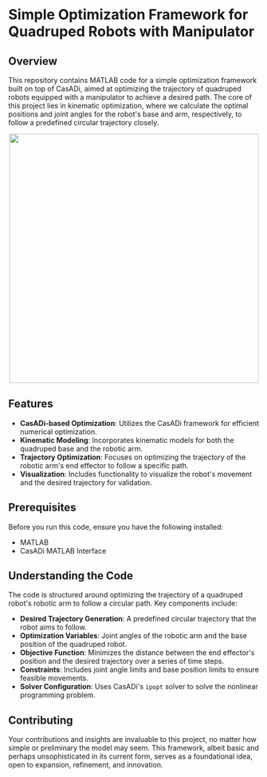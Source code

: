 
# Simple Optimization Framework for Quadruped Robots with Manipulator

## Overview

This repository contains MATLAB code for a simple optimization framework built on top of CasADi, aimed at optimizing the trajectory of quadruped robots equipped with a manipulator to achieve a desired path. The core of this project lies in kinematic optimization, where we calculate the optimal positions and joint angles for the robot's base and arm, respectively, to follow a predefined circular trajectory closely.

<div align="center">
  <img src="https://github.com/zjiag/QuadArmTrajectoryOpt/blob/main/simulation.gif" width="500" height="auto">
</div>


## Features

- **CasADi-based Optimization**: Utilizes the CasADi framework for efficient numerical optimization.
- **Kinematic Modeling**: Incorporates kinematic models for both the quadruped base and the robotic arm.
- **Trajectory Optimization**: Focuses on optimizing the trajectory of the robotic arm's end effector to follow a specific path.
- **Visualization**: Includes functionality to visualize the robot's movement and the desired trajectory for validation.

## Prerequisites

Before you run this code, ensure you have the following installed:
- MATLAB
- CasADi MATLAB Interface


## Understanding the Code

The code is structured around optimizing the trajectory of a quadruped robot's robotic arm to follow a circular path. Key components include:

- **Desired Trajectory Generation**: A predefined circular trajectory that the robot aims to follow.
- **Optimization Variables**: Joint angles of the robotic arm and the base position of the quadruped robot.
- **Objective Function**: Minimizes the distance between the end effector's position and the desired trajectory over a series of time steps.
- **Constraints**: Includes joint angle limits and base position limits to ensure feasible movements.
- **Solver Configuration**: Uses CasADi's `ipopt` solver to solve the nonlinear programming problem.


## Contributing

Your contributions and insights are invaluable to this project, no matter how simple or preliminary the model may seem. This framework, albeit basic and perhaps unsophisticated in its current form, serves as a foundational idea, open to expansion, refinement, and innovation. 
